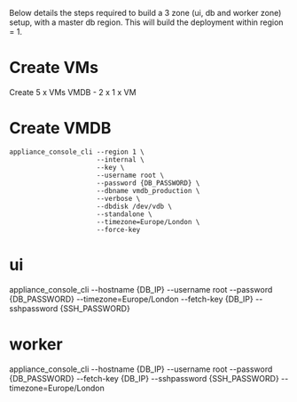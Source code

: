 Below details the steps required to build a 3 zone (ui, db and worker zone) setup, with a master db region.
This will build the deployment within region = 1.


# Create VMs
Create 5 x VMs
VMDB - 2 x 
1 x VM


# Create VMDB
```
appliance_console_cli --region 1 \
                      --internal \
                      --key \ 
                      --username root \
                      --password {DB_PASSWORD} \
                      --dbname vmdb_production \
                      --verbose \
                      --dbdisk /dev/vdb \
                      --standalone \
                      --timezone=Europe/London \
                      --force-key
```

# ui
appliance_console_cli --hostname {DB_IP}  --username root --password {DB_PASSWORD} --timezone=Europe/London --fetch-key {DB_IP}  --sshpassword {SSH_PASSWORD}

# worker
appliance_console_cli --hostname {DB_IP} --username root --password {DB_PASSWORD} --fetch-key {DB_IP} --sshpassword {SSH_PASSWORD} --timezone=Europe/London

